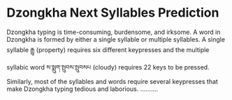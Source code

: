 # Dzongkha Next Syllables Prediction
Dzongkha typing is time-consuming, burdensome, and irksome. A word in Dzongkha is formed by either a single syllable or multiple syllables. A single syllable རྒྱུ (property) requires six different keypresses and the multiple syllabic word ས་སྨུག་སྤུབས་སྤུབསཔ (cloudy) requires 22 keys to be pressed. Similarly, most of the syllables and words require several keypresses that make Dzongkha typing tedious and laborious.
..........
